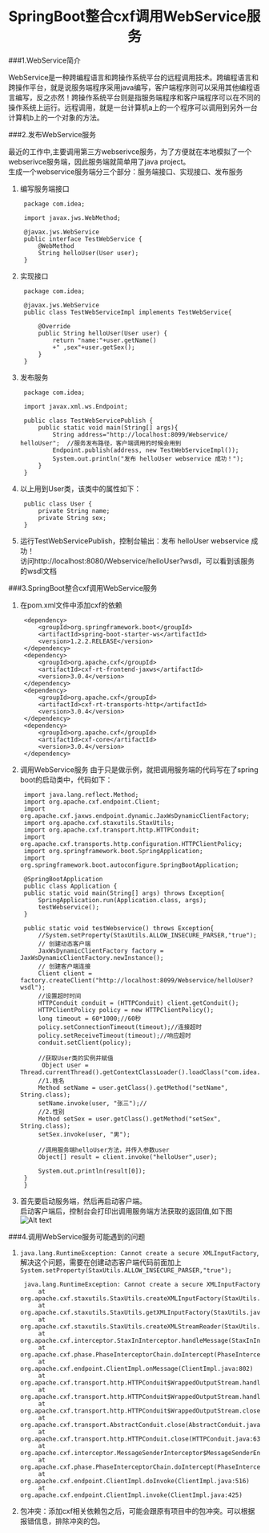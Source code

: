 
<center> <h1>SpringBoot整合cxf调用WebService服务</h1></center>

###1.WebService简介

WebService是一种跨编程语言和跨操作系统平台的远程调用技术。跨编程语言和跨操作平台，就是说服务端程序采用java编写，客户端程序则可以采用其他编程语言编写，反之亦然！跨操作系统平台则是指服务端程序和客户端程序可以在不同的操作系统上运行。远程调用，就是一台计算机a上的一个程序可以调用到另外一台计算机b上的一个对象的方法。

###2.发布WebService服务
  
  最近的工作中,主要调用第三方webserivce服务，为了方便就在本地模拟了一个webserivce服务端，因此服务端就简单用了java project。<br/>
生成一个webservice服务端分三个部分：服务端接口、实现接口、发布服务


1. 编写服务端接口

		package com.idea;

		import javax.jws.WebMethod;

		@javax.jws.WebService
		public interface TestWebService {
			@WebMethod
			String helloUser(User user);
		}
2. 实现接口

		package com.idea;

		@javax.jws.WebService
		public class TestWebServiceImpl implements TestWebService{

			@Override
			public String helloUser(User user) {
				return "name:"+user.getName()
				+" ,sex"+user.getSex();
			}
		}
3. 发布服务

		package com.idea;

		import javax.xml.ws.Endpoint;

		public class TestWebServicePublish {
			public static void main(String[] args){
				String address="http://localhost:8099/Webservice/   helloUser";  //服务发布路径，客户端调用的时候会用到
				Endpoint.publish(address, new TestWebServiceImpl());
				System.out.println("发布 helloUser webservice 成功！");
			}
		}
4. 以上用到User类，该类中的属性如下：


		public class User {
			private String name;
			private String sex;
		}
5. 运行TestWebServicePublish，控制台输出：发布 helloUser webservice 成功！<br/>访问http://localhost:8080/Webservice/helloUser?wsdl，可以看到该服务的wsdl文档


###3.SpringBoot整合cxf调用WebService服务
1. 在pom.xml文件中添加cxf的依赖

		<dependency>
            <groupId>org.springframework.boot</groupId>
            <artifactId>spring-boot-starter-ws</artifactId>
            <version>1.2.2.RELEASE</version>
        </dependency>
		<dependency>
    		<groupId>org.apache.cxf</groupId>
    		<artifactId>cxf-rt-frontend-jaxws</artifactId>
    		<version>3.0.4</version>
		</dependency>
		<dependency>
    		<groupId>org.apache.cxf</groupId>
    		<artifactId>cxf-rt-transports-http</artifactId>
    		<version>3.0.4</version>
		</dependency>
		<dependency>
    		<groupId>org.apache.cxf</groupId>
    		<artifactId>cxf-core</artifactId>
    		<version>3.0.4</version>
		</dependency>

2. 调用WebService服务
由于只是做示例，就把调用服务端的代码写在了spring boot的启动类中，代码如下：


		import java.lang.reflect.Method;
		import org.apache.cxf.endpoint.Client;
		import org.apache.cxf.jaxws.endpoint.dynamic.JaxWsDynamicClientFactory;
		import org.apache.cxf.staxutils.StaxUtils;
		import org.apache.cxf.transport.http.HTTPConduit;
		import org.apache.cxf.transports.http.configuration.HTTPClientPolicy;
		import org.springframework.boot.SpringApplication;
		import org.springframework.boot.autoconfigure.SpringBootApplication;

		@SpringBootApplication
		public class Application {
		public static void main(String[] args) throws Exception{
			SpringApplication.run(Application.class, args);
			testWebservice();
		}
	
		public static void testWebservice() throws Exception{
			//System.setProperty(StaxUtils.ALLOW_INSECURE_PARSER,"true");
			// 创建动态客户端
        	JaxWsDynamicClientFactory factory = JaxWsDynamicClientFactory.newInstance();
        	// 创建客户端连接       
        	Client client = factory.createClient("http://localhost:8099/Webservice/helloUser?wsdl");
        	//设置超时时间
        	HTTPConduit conduit = (HTTPConduit) client.getConduit();
			HTTPClientPolicy policy = new HTTPClientPolicy();
			long timeout = 60*1000;//60秒
			policy.setConnectionTimeout(timeout);//连接超时
			policy.setReceiveTimeout(timeout);//响应超时
			conduit.setClient(policy);
		
			//获取User类的实例并赋值
       		 Object user = Thread.currentThread().getContextClassLoader().loadClass("com.idea.User").newInstance();
			//1.姓名
        	Method setName = user.getClass().getMethod("setName", String.class);
        	setName.invoke(user, "张三");//		    
			//2.性别
	    	Method setSex = user.getClass().getMethod("setSex", String.class);
	    	setSex.invoke(user, "男");		    
	    
	    	//调用服务端helloUser方法，并传入参数user
			Object[] result = client.invoke("helloUser",user);

			System.out.println(result[0]);
		}
		}
3. 首先要启动服务端，然后再启动客户端。<br/>
	启动客户端后，控制台会打印出调用服务端方法获取的返回值,如下图
	![Alt text](/images/webservice1.jpg)

###4.调用WebService服务可能遇到的问题
1. `java.lang.RuntimeException: Cannot create a secure XMLInputFactory`,解决这个问题，需要在创建动态客户端代码前面加上`System.setProperty(StaxUtils.ALLOW_INSECURE_PARSER,"true");`


		java.lang.RuntimeException: Cannot create a secure XMLInputFactory
        	at org.apache.cxf.staxutils.StaxUtils.createXMLInputFactory(StaxUtils.java:315)
        	at org.apache.cxf.staxutils.StaxUtils.getXMLInputFactory(StaxUtils.java:265)
        	at org.apache.cxf.staxutils.StaxUtils.createXMLStreamReader(StaxUtils.java:1701)
        	at org.apache.cxf.interceptor.StaxInInterceptor.handleMessage(StaxInInterceptor.java:123)
        	at org.apache.cxf.phase.PhaseInterceptorChain.doIntercept(PhaseInterceptorChain.java:307)
        	at org.apache.cxf.endpoint.ClientImpl.onMessage(ClientImpl.java:802)
        	at org.apache.cxf.transport.http.HTTPConduit$WrappedOutputStream.handleResponseInternal(HTTPConduit.java:1638)
        	at org.apache.cxf.transport.http.HTTPConduit$WrappedOutputStream.handleResponse(HTTPConduit.java:1527)
        	at org.apache.cxf.transport.http.HTTPConduit$WrappedOutputStream.close(HTTPConduit.java:1330)
        	at org.apache.cxf.transport.AbstractConduit.close(AbstractConduit.java:56)
        	at org.apache.cxf.transport.http.HTTPConduit.close(HTTPConduit.java:638)
        	at org.apache.cxf.interceptor.MessageSenderInterceptor$MessageSenderEndingInterceptor.handleMessage(MessageSenderInterceptor.java:62)
        	at org.apache.cxf.phase.PhaseInterceptorChain.doIntercept(PhaseInterceptorChain.java:307)
        	at org.apache.cxf.endpoint.ClientImpl.doInvoke(ClientImpl.java:516)
        	at org.apache.cxf.endpoint.ClientImpl.invoke(ClientImpl.java:425)

2. 包冲突：添加cxf相关依赖包之后，可能会跟原有项目中的包冲突。可以根据报错信息，排除冲突的包。